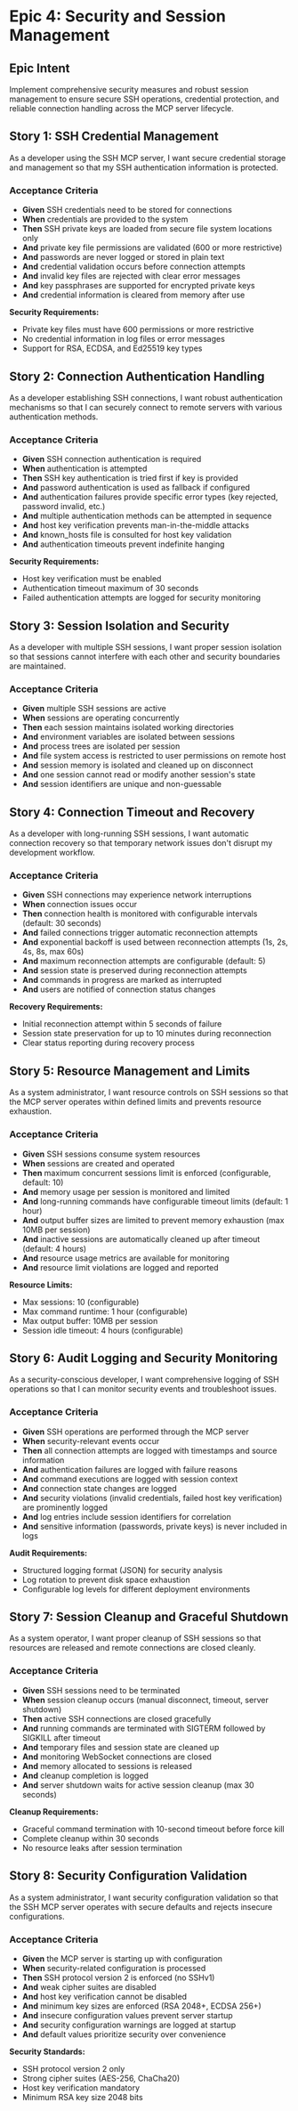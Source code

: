 # Epic 4: Security and Session Management

## Epic Intent
Implement comprehensive security measures and robust session management to ensure secure SSH operations, credential protection, and reliable connection handling across the MCP server lifecycle.

## Story 1: SSH Credential Management
As a developer using the SSH MCP server, I want secure credential storage and management so that my SSH authentication information is protected.

### Acceptance Criteria
- **Given** SSH credentials need to be stored for connections
- **When** credentials are provided to the system
- **Then** SSH private keys are loaded from secure file system locations only
- **And** private key file permissions are validated (600 or more restrictive)
- **And** passwords are never logged or stored in plain text
- **And** credential validation occurs before connection attempts
- **And** invalid key files are rejected with clear error messages
- **And** key passphrases are supported for encrypted private keys
- **And** credential information is cleared from memory after use

**Security Requirements:**
- Private key files must have 600 permissions or more restrictive
- No credential information in log files or error messages
- Support for RSA, ECDSA, and Ed25519 key types

## Story 2: Connection Authentication Handling
As a developer establishing SSH connections, I want robust authentication mechanisms so that I can securely connect to remote servers with various authentication methods.

### Acceptance Criteria
- **Given** SSH connection authentication is required
- **When** authentication is attempted
- **Then** SSH key authentication is tried first if key is provided
- **And** password authentication is used as fallback if configured
- **And** authentication failures provide specific error types (key rejected, password invalid, etc.)
- **And** multiple authentication methods can be attempted in sequence
- **And** host key verification prevents man-in-the-middle attacks
- **And** known_hosts file is consulted for host key validation
- **And** authentication timeouts prevent indefinite hanging

**Security Requirements:**
- Host key verification must be enabled
- Authentication timeout maximum of 30 seconds
- Failed authentication attempts are logged for security monitoring

## Story 3: Session Isolation and Security
As a developer with multiple SSH sessions, I want proper session isolation so that sessions cannot interfere with each other and security boundaries are maintained.

### Acceptance Criteria
- **Given** multiple SSH sessions are active
- **When** sessions are operating concurrently
- **Then** each session maintains isolated working directories
- **And** environment variables are isolated between sessions
- **And** process trees are isolated per session
- **And** file system access is restricted to user permissions on remote host
- **And** session memory is isolated and cleaned up on disconnect
- **And** one session cannot read or modify another session's state
- **And** session identifiers are unique and non-guessable

## Story 4: Connection Timeout and Recovery
As a developer with long-running SSH sessions, I want automatic connection recovery so that temporary network issues don't disrupt my development workflow.

### Acceptance Criteria
- **Given** SSH connections may experience network interruptions
- **When** connection issues occur
- **Then** connection health is monitored with configurable intervals (default: 30 seconds)
- **And** failed connections trigger automatic reconnection attempts
- **And** exponential backoff is used between reconnection attempts (1s, 2s, 4s, 8s, max 60s)
- **And** maximum reconnection attempts are configurable (default: 5)
- **And** session state is preserved during reconnection attempts
- **And** commands in progress are marked as interrupted
- **And** users are notified of connection status changes

**Recovery Requirements:**
- Initial reconnection attempt within 5 seconds of failure
- Session state preservation for up to 10 minutes during reconnection
- Clear status reporting during recovery process

## Story 5: Resource Management and Limits
As a system administrator, I want resource controls on SSH sessions so that the MCP server operates within defined limits and prevents resource exhaustion.

### Acceptance Criteria
- **Given** SSH sessions consume system resources
- **When** sessions are created and operated
- **Then** maximum concurrent sessions limit is enforced (configurable, default: 10)
- **And** memory usage per session is monitored and limited
- **And** long-running commands have configurable timeout limits (default: 1 hour)
- **And** output buffer sizes are limited to prevent memory exhaustion (max 10MB per session)
- **And** inactive sessions are automatically cleaned up after timeout (default: 4 hours)
- **And** resource usage metrics are available for monitoring
- **And** resource limit violations are logged and reported

**Resource Limits:**
- Max sessions: 10 (configurable)
- Max command runtime: 1 hour (configurable)
- Max output buffer: 10MB per session
- Session idle timeout: 4 hours (configurable)

## Story 6: Audit Logging and Security Monitoring
As a security-conscious developer, I want comprehensive logging of SSH operations so that I can monitor security events and troubleshoot issues.

### Acceptance Criteria
- **Given** SSH operations are performed through the MCP server
- **When** security-relevant events occur
- **Then** all connection attempts are logged with timestamps and source information
- **And** authentication failures are logged with failure reasons
- **And** command executions are logged with session context
- **And** connection state changes are logged
- **And** security violations (invalid credentials, failed host key verification) are prominently logged
- **And** log entries include session identifiers for correlation
- **And** sensitive information (passwords, private keys) is never included in logs

**Audit Requirements:**
- Structured logging format (JSON) for security analysis
- Log rotation to prevent disk space exhaustion
- Configurable log levels for different deployment environments

## Story 7: Session Cleanup and Graceful Shutdown
As a system operator, I want proper cleanup of SSH sessions so that resources are released and remote connections are closed cleanly.

### Acceptance Criteria
- **Given** SSH sessions need to be terminated
- **When** session cleanup occurs (manual disconnect, timeout, server shutdown)
- **Then** active SSH connections are closed gracefully
- **And** running commands are terminated with SIGTERM followed by SIGKILL after timeout
- **And** temporary files and session state are cleaned up
- **And** monitoring WebSocket connections are closed
- **And** memory allocated to sessions is released
- **And** cleanup completion is logged
- **And** server shutdown waits for active session cleanup (max 30 seconds)

**Cleanup Requirements:**
- Graceful command termination with 10-second timeout before force kill
- Complete cleanup within 30 seconds
- No resource leaks after session termination

## Story 8: Security Configuration Validation
As a system administrator, I want security configuration validation so that the SSH MCP server operates with secure defaults and rejects insecure configurations.

### Acceptance Criteria
- **Given** the MCP server is starting up with configuration
- **When** security-related configuration is processed
- **Then** SSH protocol version 2 is enforced (no SSHv1)
- **And** weak cipher suites are disabled
- **And** host key verification cannot be disabled
- **And** minimum key sizes are enforced (RSA 2048+, ECDSA 256+)
- **And** insecure configuration values prevent server startup
- **And** security configuration warnings are logged at startup
- **And** default values prioritize security over convenience

**Security Standards:**
- SSH protocol version 2 only
- Strong cipher suites (AES-256, ChaCha20)
- Host key verification mandatory
- Minimum RSA key size 2048 bits
